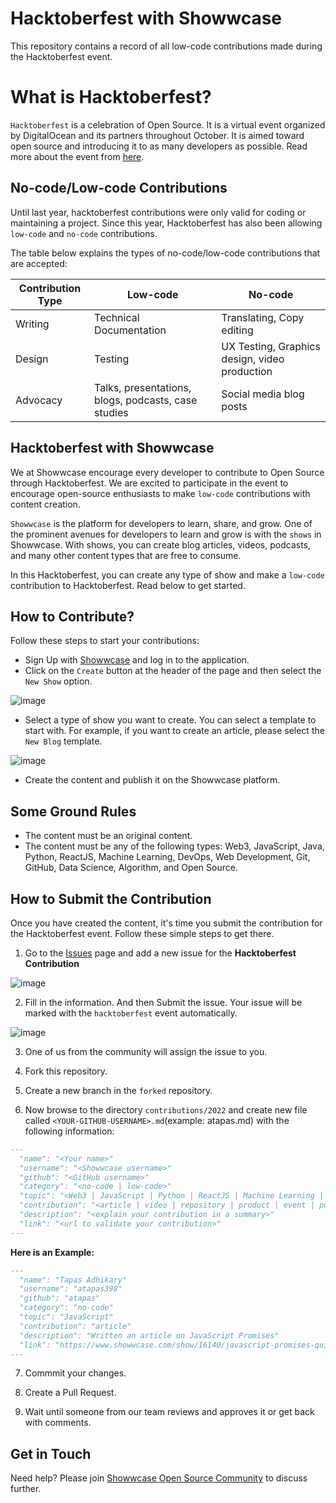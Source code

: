 # Hacktoberfest with Showwcase

This repository contains a record of all low-code contributions made during the Hacktoberfest event.

# What is Hacktoberfest?
`Hacktoberfest` is a celebration of Open Source. It is a virtual event organized by DigitalOcean and its partners throughout October. It is aimed toward open source and introducing it to as many developers as possible. Read more about the event from [here](https://hacktoberfest.com/).

## No-code/Low-code Contributions

Until last year, hacktoberfest contributions were only valid for coding or maintaining a project. Since this year, Hacktoberfest has also been allowing `low-code` and `no-code` contributions.

The table below explains the types of no-code/low-code contributions that are accepted:

| Contribution Type | Low-code                                            | No-code                                       |
| ----------------- | --------------------------------------------------- | --------------------------------------------- |
| Writing           | Technical Documentation                             | Translating, Copy editing                     |
| Design            | Testing                                             | UX Testing, Graphics design, video production |
| Advocacy          | Talks, presentations, blogs, podcasts, case studies | Social media blog posts                       |

## Hacktoberfest with Showwcase

We at Showwcase encourage every developer to contribute to Open Source through Hacktoberfest. We are excited to participate in the event to encourage open-source enthusiasts to make `low-code` contributions with content creation. 

`Showwcase` is the platform for developers to learn, share, and grow. One of the prominent avenues for developers to learn and grow is with the `shows` in Showwcase. With shows, you can create blog articles, videos, podcasts, and many other content types that are free to consume.

In this Hacktoberfest, you can create any type of show and make a `low-code` contribution to Hacktoberfest. Read below to get started.

## How to Contribute?

Follow these steps to start your contributions:

- Sign Up with [Showwcase](https://showwcase.com) and log in to the application.
- Click on the `Create` button at the header of the page and then select the `New Show` option.

![image](https://user-images.githubusercontent.com/3633137/194374689-5f165cc1-59ea-4929-839a-9f67284a3c22.png)

- Select a type of show you want to create. You can select a template to start with. For example, if you want to create an article, please select the `New Blog` template.

![image](https://user-images.githubusercontent.com/3633137/194375139-e0757f43-ff5e-4cc5-a190-33551da3d5cd.png)

- Create the content and publish it on the Showwcase platform.

## Some Ground Rules

- The content must be an original content.
- The content must be any of the following types: Web3, JavaScript, Java, Python, ReactJS, Machine Learning, DevOps, Web Development, Git, GitHub, Data Science, Algorithm, and Open Source.


## How to Submit the Contribution

Once you have created the content, it's time you submit the contribution for the Hacktoberfest event. Follow these simple steps to get there.

1. Go to the [Issues](https://github.com/Showwcase/hacktoberfest/issues/new/choose) page and add a new issue for the **Hacktoberfest Contribution**

![image](https://user-images.githubusercontent.com/3633137/194370630-72dd971c-e22c-4a02-9804-15e08ce22797.png)

2. Fill in the information. And then Submit the issue. Your issue will be marked with the `hacktoberfest` event automatically.

![image](https://user-images.githubusercontent.com/3633137/194376744-235179fb-55a4-4db1-a864-3720fc6e7f95.png)

3. One of us from the community will assign the issue to you.

4. Fork this repository.
  
5. Create a new branch in the `forked` repository.
  
6. Now browse to the directory `contributions/2022` and create new file called `<YOUR-GITHUB-USERNAME>.md`(example: atapas.md) with the following information:
   
  ```md
  ---
    "name": "<Your name>"
    "username": "<Showwcase username>"
    "github": "<GitHub username>"  
    "category": "<no-code | low-code>"
    "topic": "<Web3 | JavaScript | Python | ReactJS | Machine Learning | DevOps | Web Development | Git | GitHub | Open Source>"
    "contribution": "<article | video | repository | product | event | podcast>"
    "description": "<explain your contribution in a summary>"
    "link": "<url to validate your contribution>"
  ---  
  ```
  
  **Here is an Example:**
  
  ```md
  ---
    "name": "Tapas Adhikary"
    "username": "atapas398"
    "github": "atapas"  
    "category": "no-code"
    "topic": "JavaScript"
    "contribution": "article"
    "description": "Written an article on JavaScript Promises"
    "link": "https://www.showwcase.com/show/16140/javascript-promises-quizzes-and-interview-questions"
  ---
  ```
7. Commmit your changes.

8. Create a Pull Request.
  
9. Wait until someone from our team reviews and approves it or get back with comments.


## Get in Touch

Need help? Please join [Showwcase Open Source Community](https://www.showwcase.com/community/open-source) to discuss further. 

